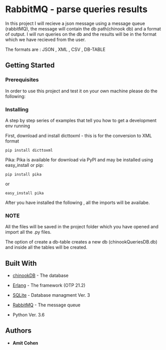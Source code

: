 # RabbitMQ - parse queries results 

In this project I will recieve a json message using a message queue (rabbitMQ),
the message will contain the db path(chinook db) and a format of output.
I will run queries on the db and the results will be in the format which we have recieved from the user.

The formats are : JSON , XML , CSV , DB-TABLE

## Getting Started


### Prerequisites

In order to use this project and test it on your own machine please do the following:

### Installing

A step by step series of examples that tell you how to get a development env running

First, download and install dicttoxml - this is for the conversion to XML format

```
pip install dicttoxml
```
Pika:
Pika is available for download via PyPI and may be installed using easy_install or pip:

```
pip install pika 
```
or
```
easy_install pika 
```
After you have installed the following , all the imports will be availabe.


### NOTE

All the files will be saved in the project folder which you have opened and import all the .py files.

The option of create a db-table creates a new db (chinookQueriesDB.db) and inside all the tables will be created.


## Built With

* [chinookDB](http://www.sqlitetutorial.net/sqlite-sample-database/) - The database
* [Erlang](https://www.erlang.org/downloads) - The framework (OTP 21.2)
* [SQLite](https://www.sqlite.org/download.html) - Database managment Ver. 3
* [RabbitMQ](https://rometools.github.io/rome/) - The message queue

* Python Ver. 3.6 

## Authors

* **Amit Cohen** 
